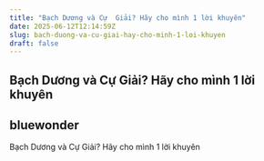 ```yaml
---
title: "Bạch Dương và Cự  Giải? Hãy cho mình 1 lời khuyên"
date: 2025-06-12T12:14:59Z
slug: bach-duong-va-cu-giai-hay-cho-minh-1-loi-khuyen
draft: false
---
```


## Bạch Dương và Cự  Giải? Hãy cho mình 1 lời khuyên

## bluewonder

Bạch Dương và Cự  Giải? Hãy cho mình 1 lời khuyên